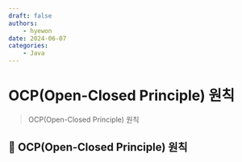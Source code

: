 ```yaml
---
draft: false
authors:
    - hyewon
date: 2024-06-07
categories:
    - Java
---
```


# OCP(Open-Closed Principle) 원칙

> OCP(Open-Closed Principle) 원칙

<!-- more -->

## 📌 OCP(Open-Closed Principle) 원칙